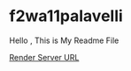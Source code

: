 # f2wa11palavelli
Hello , This is My Readme File

[Render Server URL](https://f2wa11palavelli.onrender.com)

